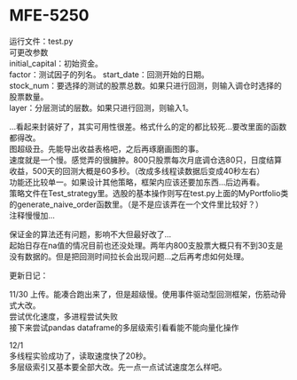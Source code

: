 # MFE-5250
  
  
运行文件：test.py  
可更改参数  
initial_capital：初始资金。  
factor：测试因子的列名。 
start_date：回测开始的日期。  
stock_num：要选择的测试的股票总数。如果只进行回测，则输入调仓时选择的股票数量。  
layer：分层测试的层数。如果只进行回测，则输入1。  
  
...看起来封装好了，其实可用性很差。格式什么的定的都比较死...要改里面的函数都得改。  
图超级丑。先能导出收益表格吧，之后再琢磨画图的事。  
速度就是一个慢。感觉弄的很臃肿。800只股票每次月底调仓选80只，日度结算收益，500天的回测大概是60多秒。（改成多线程读数据后变成40秒左右）  
功能还比较单一。如果设计其他策略，框架内应该还要加东西...后边再看。  
策略文件在Test_strategy里。选股的基本操作则写在test.py上面的MyPortfolio类的generate_naive_order函数里。（是不是应该弄在一个文件里比较好？）  
注释慢慢加...  
  
保证金的算法还有问题，影响不大但最好改了...  
起始日存在na值的情况目前也还没处理。两年内800支股票大概只有不到30支是没有数据的。但是把回测时间拉长会出现问题...之后再考虑如何处理。  
  
   
   
   
   
更新日记：  
  
11/30 
上传。能凑合跑出来了，但是超级慢。使用事件驱动型回测框架，伤筋动骨式大改。  
尝试优化速度，多进程尝试失败  
接下来尝试pandas dataframe的多层级索引看看能不能向量化操作  
  
12/1  
多线程实验成功了，读取速度快了20秒。  
多层级索引又基本要全部大改。先一点一点试试速度怎么样吧。  
